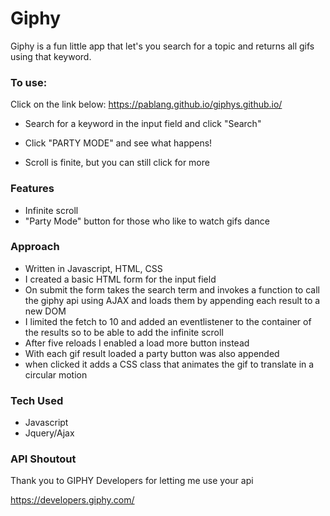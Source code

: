 # Giphy

Giphy is a fun little app that let's you search for a topic and returns all gifs using that keyword.

### To use:

Click on the link below:
 https://pablang.github.io/giphys.github.io/

 - Search for a keyword in the input field and click "Search"

 - Click "PARTY MODE" and see what happens!

 - Scroll is finite, but you can still click for more

### Features

- Infinite scroll
- "Party Mode" button for those who like to watch gifs dance


### Approach

- Written in Javascript, HTML, CSS
- I created a basic HTML form for the input field
- On submit the form takes the search term and invokes a function to call the giphy api using AJAX and loads them by appending each result to a new DOM
- I limited the fetch to 10 and added an eventlistener to the container of the results so to be able to add the infinite scroll
- After five reloads I enabled a load more button instead
- With each gif result loaded a party button was also appended
- when clicked it adds a CSS class that animates the gif to translate in a circular motion

### Tech Used
- Javascript
- Jquery/Ajax

### API Shoutout
Thank you to GIPHY Developers for letting me use your api

https://developers.giphy.com/








